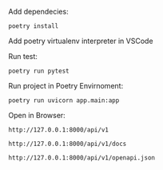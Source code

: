 Add dependecies:

    poetry install

Add poetry virtualenv interpreter in VSCode

Run test:

    poetry run pytest

Run project in Poetry Envirnoment:

    poetry run uvicorn app.main:app

Open in Browser:

    http://127.0.0.1:8000/api/v1

    http://127.0.0.1:8000/api/v1/docs

    http://127.0.0.1:8000/api/v1/openapi.json